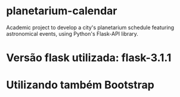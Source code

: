 # planetarium-calendar
Academic project to develop a city's planetarium schedule featuring astronomical events, using Python's Flask-API library.

# Versão flask utilizada: flask-3.1.1
# Utilizando também Bootstrap

